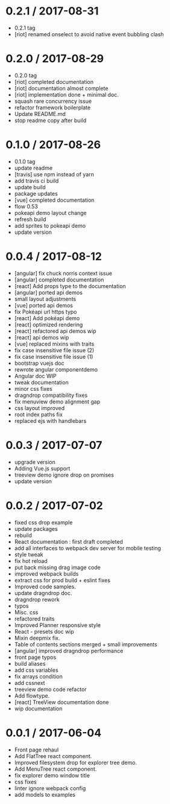 0.2.1 / 2017-08-31
==================

  * 0.2.1 tag
  * [riot] renamed onselect to avoid native event bubbling clash

0.2.0 / 2017-08-29
==================

  * 0.2.0 tag
  * [riot] completed documentation
  * [riot] documentation almost complete
  * [riot] implementation done + minimal doc.
  * squash rare concurrency issue
  * refactor framework boilerplate
  * Update README.md
  * stop readme copy after build

0.1.0 / 2017-08-26
==================

  * 0.1.0 tag
  * update readme
  * [travis] use npm instead of yarn
  * add travis ci build
  * update build
  * package updates
  * [vue] completed documentation
  * flow 0.53
  * pokeapi demo layout change
  * refresh build
  * add sprites to pokeapi demo
  * update version

0.0.4 / 2017-08-12
==================

  * [angular] fix chuck norris context issue
  * [angular] completed documentation
  * [react] Add props type to the documentation
  * [angular] ported api demos
  * small layout adjustments
  * [vue] ported api demos
  * fix Pokéapi url https typo
  * [react] Add pokéapi demo
  * [react] optimized rendering
  * [react] refactored api demos wip
  * [react] api demos wip
  * [vue] replaced mixins with traits
  * fix case insensitive file issue (2)
  * fix case insensitive file issue (1)
  * bootstrap vuejs doc
  * rewrote angular componentdemo
  * Angular doc WIP
  * tweak documentation
  * minor css fixes
  * dragndrop compatibility fixes
  * fix menuview demo alignment gap
  * css layout improved
  * root index paths fix
  * replaced ejs with handlebars

0.0.3 / 2017-07-07
==================

  * upgrade version
  * Adding Vue.js support
  * treeview demo ignore drop on promises
  * update version

0.0.2 / 2017-07-02
==================

  * fixed css drop example
  * update packages
  * rebuild
  * React documentation : first draft completed
  * add all interfaces to webpack dev server for mobile testing
  * style tweak
  * fix hot reload
  * put back missing drag image code
  * improved webpack builds
  * extract css for prod build + eslint fixes
  * Improved code samples.
  * update dragndrop doc.
  * dragndrop rework
  * typos
  * Misc. css
  * refactored traits
  * Improved Planner responsive style
  * React - presets doc wip
  * Mixin deepmix fix.
  * Table of contents sections merged + small improvements
  * [angular] improved dragndrop performance
  * front page typos
  * build aliases
  * add css variables
  * fix arrays condition
  * add cssnext
  * treeview demo code refactor
  * Add flowtype.
  * [react] TreeView documentation done
  * wip documentation

0.0.1 / 2017-06-04
==================

  * Front page rehaul
  * Add FlatTree react component.
  * Improved filesystem drop for explorer tree demo.
  * Add MenuTree react component.
  * fix explorer demo window title
  * css fixes
  * linter ignore webpack config
  * add models to examples
